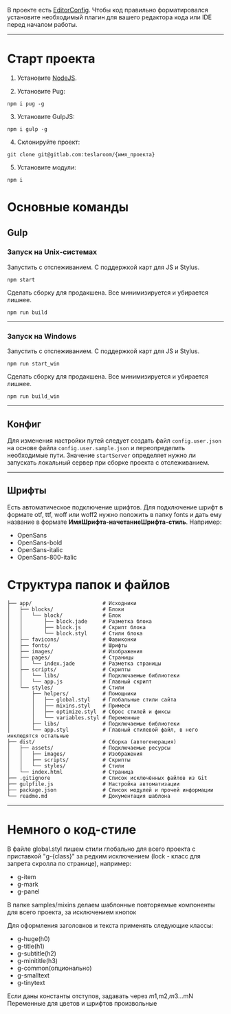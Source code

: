 В проекте есть [EditorConfig](). Чтобы код правильно форматировался установите необходимый плагин для вашего редактора кода или IDE перед началом работы.

---

# Старт проекта
1. Установите [NodeJS](https://nodejs.org/).

2. Установите Pug:
```
npm i pug -g
```

3. Установите GulpJS:
```
npm i gulp -g
```

4. Склонируйте проект:
```
git clone git@gitlab.com:teslaroom/{имя_проекта}
```

5. Установите модули:
```
npm i
```

# Основные команды

## Gulp

### Запуск на Unix-системах
Запустить с отслеживанием. С поддержкой карт для JS и Stylus.
```
npm start
```

Сделать сборку для продакшена. Все минимизируется и убирается лишнее.
```
npm run build
```
---

### Запуск на Windows
Запустить с отслеживанием. С поддержкой карт для JS и Stylus.
```
npm run start_win
```

Сделать сборку для продакшена. Все минимизируется и убирается лишнее.
```
npm run build_win
```
---

## Конфиг
Для изменения настройки путей следует создать файл `config.user.json` на основе файла `config.user.sample.json` и переопределить необходимые пути. Значение `startServer` определяет нужно ли запускать локальный сервер при сборке проекта с отслеживанием.

---

## Шрифты
Есть автоматическое подключение шрифтов. Для подключение шрифт в формате otf, ttf, woff или woff2 нужно положить в папку fonts и дать ему название в формате **ИмяШрифта-начетаниеШрифта-стиль**. Например:
- OpenSans
- OpenSans-bold
- OpenSans-italic
- OpenSans-800-italic


# Структура папок и файлов
```
├── app/                       # Исходники
│   ├── blocks/                # Блоки
│   │   └── block/             # Блок
│   │       ├── block.jade     # Разметка блока
│   │       ├── block.js       # Скрипт блока
│   │       └── block.styl     # Стили блока
│   ├── favicons/              # Фавиконки
│   ├── fonts/                 # Шрифты
│   ├── images/                # Изображения
│   ├── pages/                 # Страницы
│   │   └── index.jade         # Разметка страницы
│   ├── scripts/               # Скрипты
│   │   └── libs/              # Подключаемые библиотеки
│   │   └── app.js             # Главный скрипт
│   └── styles/                # Стили
│       ├── helpers/           # Помощники
│       │   ├── global.styl    # Глобальные стили сайта
│       │   ├── mixins.styl    # Примеси
│       │   ├── optimize.styl  # Сброс стилей и фиксы
│       │   └── variables.styl # Переменные
│       ├── libs/              # Подключаемые библиотеки
│       └── app.styl           # Главный стилевой файл, в него инклюдятся остальные
├── dist/                      # Сборка (автогенерация)
│   ├── assets/                # Подключаемые ресурсы
│   │   ├── images/            # Изображения
│   │   ├── scripts/           # Скрипты
│   │   └── styles/            # Стили
│   └── index.html             # Страница
├── .gitignore                 # Список исключённых файлов из Git
├── gulpfile.js                # Настройка автоматизации
├── package.json               # Список модулей и прочей информации
└── readme.md                  # Документация шаблона
```

---
# Немного о код-стиле
В файле global.styl пишем стили глобально для всего проекта с приставкой "g-{class}" за редким исключением (lock - класс для запрета скролла по странице), например:
- g-item
- g-mark
- g-panel


В папке samples/mixins делаем шаблонные повторяемые компоненты для всего проекта, за исключением кнопок

Для оформления заголовков и текста применять следующие классы:
- g-huge(h0)
- g-title(h1)
- g-subtitle(h2)
- g-minititle(h3)
- g-common(опционально)
- g-smalltext
- g-tinytext

Если даны константы отступов, задавать через $m1,$m2,$m3...$mN
Переменные для цветов и шрифтов произвольные